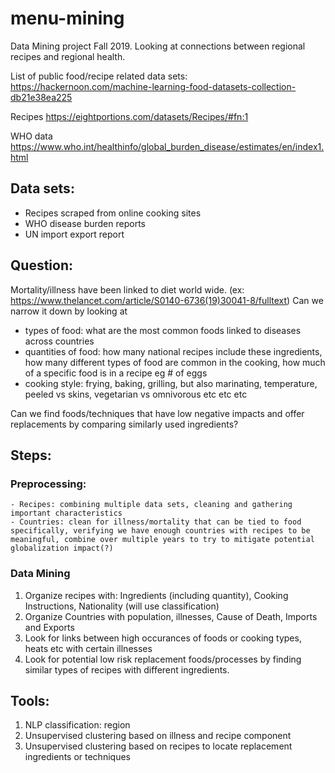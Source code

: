 # menu-mining
Data Mining project Fall 2019. Looking at connections between regional recipes and regional health.

List of public food/recipe related data sets: https://hackernoon.com/machine-learning-food-datasets-collection-db21e38ea225

Recipes https://eightportions.com/datasets/Recipes/#fn:1

WHO data https://www.who.int/healthinfo/global_burden_disease/estimates/en/index1.html

## Data sets: 
  - Recipes scraped from online cooking sites
  - WHO disease burden reports
  - UN import export report
  
## Question:
Mortality/illness have been linked to diet world wide. (ex: https://www.thelancet.com/article/S0140-6736(19)30041-8/fulltext) Can we narrow it down by looking at 
  - types of food: what are the most common foods linked to diseases across countries
  - quantities of food: how many national recipes include these ingredients, how many different types of food are common in the cooking, how much of a specific food is in a recipe eg # of eggs
  - cooking style: frying, baking, grilling, but also marinating, temperature, peeled vs skins, vegetarian vs omnivorous etc etc etc 

Can we find foods/techniques that have low negative impacts and offer replacements by comparing similarly used ingredients?

## Steps:

  ### Preprocessing:
    - Recipes: combining multiple data sets, cleaning and gathering important characteristics
    - Countries: clean for illness/mortality that can be tied to food specifically, verifying we have enough countries with recipes to be meaningful, combine over multiple years to try to mitigate potential globalization impact(?)
    
  ### Data Mining
   1) Organize recipes with: Ingredients (including quantity), Cooking Instructions, Nationality (will use classification)
   2) Organize Countries with population, illnesses, Cause of Death, Imports and Exports
   3) Look for links between high occurances of foods or cooking types, heats etc with certain illnesses
   4) Look for potential low risk replacement foods/processes by finding similar types of recipes with different ingredients.
   
## Tools:
  1) NLP classification: region
  2) Unsupervised clustering based on illness and recipe component
  3) Unsupervised clustering based on recipes to locate replacement ingredients or techniques
